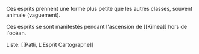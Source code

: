 Ces esprits prennent une forme plus petite que les autres classes, souvent animale (vaguement).

Ces esprits se sont manifestés pendant l'ascension de [[Kilnea]] hors de l'océan. 

Liste:
[[Patli, L'Esprit Cartographe]]